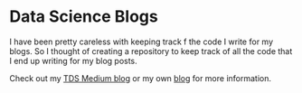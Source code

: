 # Data Science Blogs

I have been pretty careless with keeping track f the code I write for my blogs. So I thought of creating a repository to keep track of all the code that I end up writing for my blog posts. 

Check out my [TDS Medium blog](https://medium.com/@rahul_agarwal?source=post_page-----600fac66a5fc----------------------) or my own [blog](mlwhiz.com) for more information.
